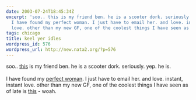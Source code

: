 ```yaml
---
date: 2003-07-24T18:45:34Z
excerpt: 'soo.. this is my friend ben. he is a scooter dork. seriously. yep. he is.
  I have found my perfect woman. I just have to email her. and love. instant, instant
  love. other than my new GF, one of the coolest things I have seen as of late is '
tags: chicago
title: keel yer idles
wordpress_id: 576
wordpress_url: http://new.nata2.org/?p=576
---
```


soo.. <a href="http://www.1974inc.com/pictures/june_14_2003/slides/DSC00545.JPG">this</a> is my friend ben. he is a scooter dork. seriously. yep. he is. <br/><br/>I have found my <a href="http://chicago.craigslist.org/w4m/13861894.html">perfect woman</a>. I just have to email her. and love. instant, instant love. other than my new GF, one of the coolest things I have seen as of late is <a href="http://nata2.info/pictures/Incoming/instant_headache.jpg">this</a> - woah.
